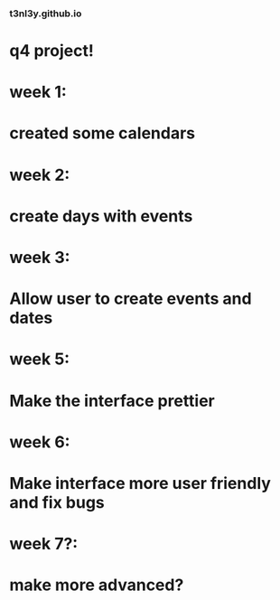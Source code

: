 ### t3nl3y.github.io
# q4 project!
# week 1:
# created some calendars
# week 2:
# create days with events
# week 3:
# Allow user to create events and dates
# week 5:
# Make the interface prettier
# week 6:
# Make interface more user friendly and fix bugs
# week 7?:
# make more advanced?
####
